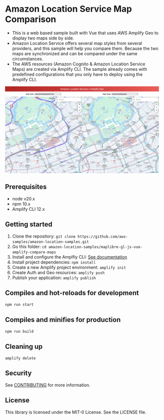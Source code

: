 # Amazon Location Service Map Comparison

* This is a web based sample built with Vue that uses AWS Amplify Geo to display two maps side by side.
* Amazon Location Service offers several map styles from several providers, and this sample will help you compare them. Because the two maps are synchronized and can be compared under the same circumstances.
* The AWS resources (Amazon Cognito & Amazon Location Service Maps) are created via Amplify CLI. The sample already comes with predefined configurations that you only have to deploy using the Amplify CLI.

![app image](./image/README.png)

## Prerequisites

* node v20.x
* npm 10.x
* Amplify CLI 12.x

## Getting started

1. Clone the repository: `git clone https://github.com/aws-samples/amazon-location-samples.git`
1. Go this folder: `cd amazon-location-samples/maplibre-gl-js-vue-amplify-compare-maps`
1. Install and configure the Amplfiy CLI: [See documentation](https://docs.amplify.aws/cli/start/install/)
1. Install project dependencies: `npm install`
1. Create a new Amplify project environment: `amplify init`
1. Create Auth and Geo resources: `amplify push`
1. Publish your application: `amplify publish`

## Compiles and hot-reloads for development

```
npm run start
```

## Compiles and minifies for production

```
npm run build
```

## Cleaning up

```
amplify delete
```

## Security

See [CONTRIBUTING](https://github.com/aws-samples/amazon-location-samples/blob/main/CONTRIBUTING.md) for more information.

## License

This library is licensed under the MIT-0 License. See the LICENSE file.
